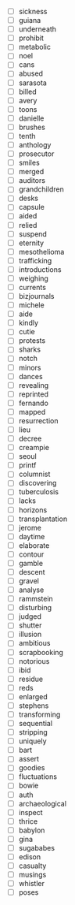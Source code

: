 - [ ] sickness
- [ ] guiana
- [ ] underneath
- [ ] prohibit
- [ ] metabolic
- [ ] noel
- [ ] cans
- [ ] abused
- [ ] sarasota
- [ ] billed
- [ ] avery
- [ ] toons
- [ ] danielle
- [ ] brushes
- [ ] tenth
- [ ] anthology
- [ ] prosecutor
- [ ] smiles
- [ ] merged
- [ ] auditors
- [ ] grandchildren
- [ ] desks
- [ ] capsule
- [ ] aided
- [ ] relied
- [ ] suspend
- [ ] eternity
- [ ] mesothelioma
- [ ] trafficking
- [ ] introductions
- [ ] weighing
- [ ] currents
- [ ] bizjournals
- [ ] michele
- [ ] aide
- [ ] kindly
- [ ] cutie
- [ ] protests
- [ ] sharks
- [ ] notch
- [ ] minors
- [ ] dances
- [ ] revealing
- [ ] reprinted
- [ ] fernando
- [ ] mapped
- [ ] resurrection
- [ ] lieu
- [ ] decree
- [ ] creampie
- [ ] seoul
- [ ] printf
- [ ] columnist
- [ ] discovering
- [ ] tuberculosis
- [ ] lacks
- [ ] horizons
- [ ] transplantation
- [ ] jerome
- [ ] daytime
- [ ] elaborate
- [ ] contour
- [ ] gamble
- [ ] descent
- [ ] gravel
- [ ] analyse
- [ ] rammstein
- [ ] disturbing
- [ ] judged
- [ ] shutter
- [ ] illusion
- [ ] ambitious
- [ ] scrapbooking
- [ ] notorious
- [ ] ibid
- [ ] residue
- [ ] reds
- [ ] enlarged
- [ ] stephens
- [ ] transforming
- [ ] sequential
- [ ] stripping
- [ ] uniquely
- [ ] bart
- [ ] assert
- [ ] goodies
- [ ] fluctuations
- [ ] bowie
- [ ] auth
- [ ] archaeological
- [ ] inspect
- [ ] thrice
- [ ] babylon
- [ ] gina
- [ ] sugababes
- [ ] edison
- [ ] casualty
- [ ] musings
- [ ] whistler
- [ ] poses
